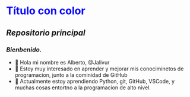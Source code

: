 # <span style="color:blue">Título con color</span> #


## *Repositorio principal*
### *Bienbenido.*
- 👋 Hola mi nombre es Alberto, @Jalivur
- 👀 Estoy muy interesado en aprender y mejorar mis conociminetos de programacion, junto a la cominidad de GitHub
- 🌱 Actualmente estoy aprendiendo Python, git, GitHub, VSCode, y muchas cosas entortno a la programacion de alto nivel.


<!---
Jalivur/Jalivur is a ✨ special ✨ repository because its `README.md` (this file) appears on your GitHub profile.
You can click the Preview link to take a look at your changes.
--->
